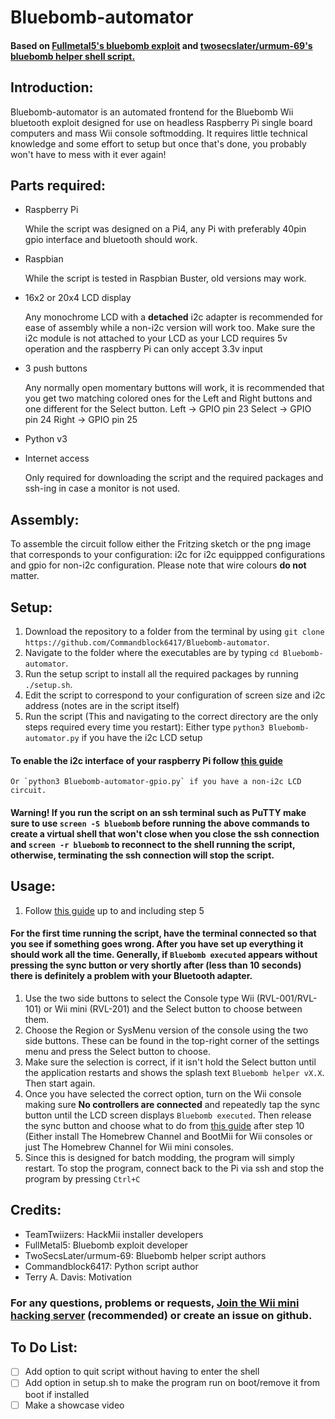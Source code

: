 # Bluebomb-automator
#### Based on [Fullmetal5's bluebomb exploit](https://github.com/Fullmetal5/bluebomb/releases) and [twosecslater/urmum-69's bluebomb helper shell script.](https://git.snopyta.org/twosecslater/bluebomb-helper)
## Introduction:
  Bluebomb-automator is an automated frontend for the Bluebomb Wii bluetooth exploit designed for use on headless Raspberry Pi single board computers and mass Wii console softmodding. It requires little technical knowledge and some effort to setup but once that's done, you probably won't have to mess with it ever again!
## Parts required:
  * Raspberry Pi
    
    While the script was designed on a Pi4, any Pi with preferably 40pin gpio interface and bluetooth should work.
  * Raspbian
    
    While the script is tested in Raspbian Buster, old versions may work.
  * 16x2 or 20x4 LCD display
    
    Any monochrome LCD with a **detached** i2c adapter is recommended for ease of assembly while a non-i2c version will work too. Make sure the i2c module is not attached to your LCD as your LCD requires 5v operation and the raspberry Pi can only accept 3.3v input
  * 3 push buttons
     
    Any normally open momentary buttons will work, it is recommended that you get two matching colored ones for the Left and Right buttons and one different for the Select button.
      Left -> GPIO pin 23
      Select -> GPIO pin 24
      Right -> GPIO pin 25
      
  * Python v3
  
  * Internet access
  
    Only required for downloading the script and the required packages and ssh-ing in case a monitor is not used.
  
  ## Assembly:
   To assemble the circuit follow either the Fritzing sketch or the png image that corresponds to your configuration: i2c for i2c equippped configurations and gpio for non-i2c configuration. Please note that wire colours **do not** matter.
  ## Setup:
   1. Download the repository to a folder from the terminal by using `git clone https://github.com/Commandblock6417/Bluebomb-automator`. 
   1. Navigate to the folder where the executables are by typing `cd Bluebomb-automator`. 
   1. Run the setup script to install all the required packages by running `./setup.sh`.
   1. Edit the script to correspond to your configuration of screen size and i2c address (notes are in the script itself)
   1. Run the script (This and navigating to the correct directory are the only steps required every time you restart):
    Either type `python3 Bluebomb-automator.py` if you have the i2c LCD setup
   #### To enable the i2c interface of your raspberry Pi follow [this guide](https://www.raspberrypi-spy.co.uk/2014/11/enabling-the-i2c-interface-on-the-raspberry-pi/)
    Or `python3 Bluebomb-automator-gpio.py` if you have a non-i2c LCD circuit.
   #### Warning! If you run the script on an ssh terminal such as PuTTY make sure to use `screen -S bluebomb` before running the above commands to create a virtual shell that won't close when you close the ssh connection and `screen -r bluebomb` to reconnect to the shell running the script, otherwise, terminating the ssh connection will stop the script.
  ## Usage:
  1. Follow [this guide](https://wii.guide/bluebomb) up to and including step 5
  #### For the first time running the script, have the terminal connected so that you see if something goes wrong. After you have set up everything it should work all the time. Generally, if `Bluebomb executed` appears without pressing the sync button or very shortly after (less than 10 seconds) there is definitely a problem with your Bluetooth adapter.
  1. Use the two side buttons to select the Console type Wii (RVL-001/RVL-101) or Wii mini (RVL-201) and the Select button to choose between them.
  1. Choose the Region or SysMenu version of the console using the two side buttons. These can be found in the top-right corner of the settings menu and press the Select button to choose.
  1. Make sure the selection is correct, if it isn't hold the Select button until the application restarts and shows the splash text `Bluebomb helper vX.X`. Then start again.
  1. Once you have selected the correct option, turn on the Wii console making sure **No controllers are connected** and repeatedly tap the sync button until the LCD screen displays `Bluebomb executed`. Then release the sync button and choose what to do from [this guide](https://wii.guide/bluebomb) after step 10 (Either install The Homebrew Channel and BootMii for Wii consoles or just The Homebrew Channel for Wii mini consoles.
  1. Since this is designed for batch modding, the program will simply restart. To stop the program, connect back to the Pi via ssh and stop the program by pressing `Ctrl+C`
 ## Credits:
   * TeamTwiizers: HackMii installer developers
   * FullMetal5: Bluebomb exploit developer
   * TwoSecsLater/urmum-69: Bluebomb helper script authors
   * Commandblock6417: Python script author
   * Terry A. Davis: Motivation
 ### For any questions, problems or requests, [Join the Wii mini hacking server](https://discord.gg/KGBqNRb) (recommended) or create an issue on github.
 ## To Do List:
 - [ ] Add option to quit script without having to enter the shell
 - [ ] Add option in setup.sh to make the program run on boot/remove it from boot if installed
 - [ ] Make a showcase video

